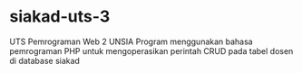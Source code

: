 # siakad-uts-3
UTS Pemrograman Web 2 UNSIA 
Program menggunakan bahasa pemrograman PHP untuk mengoperasikan perintah CRUD pada tabel dosen di database siakad
